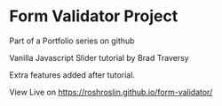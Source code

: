 # Form Validator Project

Part of a Portfolio series on github

Vanilla Javascript Slider tutorial by Brad Traversy

Extra features added after tutorial.

View Live on https://roshroslin.github.io/form-validator/
